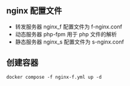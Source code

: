 ## nginx 配置文件
- 转发服务器 nginx_f 配置文件为 f-nginx.conf
- 动态服务器 php-fpm 用于 php 文件的解析
- 静态服务器 nginx_s 配置文件为 s-nginx.conf

## 创建容器
```
docker compose -f nginx-f.yml up -d
```

